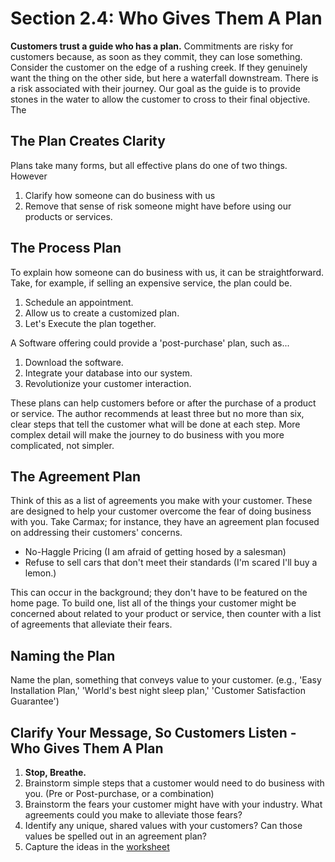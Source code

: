 # Section 2.4: Who Gives Them A Plan

**Customers trust a guide who has a plan.** Commitments are risky for customers because, as soon as they commit, they can lose something.  Consider the customer on the edge of a rushing creek.  If they genuinely want the thing on the other side, but here a waterfall downstream.  There is a risk associated with their journey.  Our goal as the guide is to provide stones in the water to allow the customer to cross to their final objective. The

## The Plan Creates Clarity

Plans take many forms, but all effective plans do one of two things. However

1. Clarify how someone can do business with us
2. Remove that sense of risk someone might have before using our products or services.

## The Process Plan

To explain how someone can do business with us, it can be straightforward. Take, for example, if selling an expensive service, the plan could be.

1. Schedule an appointment.
2. Allow us to create a customized plan.  
3. Let's Execute the plan together.

A Software offering could provide a 'post-purchase' plan, such as...

1. Download the software.
2. Integrate your database into our system.
3. Revolutionize your customer interaction.

These plans can help customers before or after the purchase of a product or service.  The author recommends at least three but no more than six, clear steps that tell the customer what will be done at each step.  More complex detail will make the journey to do business with you more complicated, not simpler.

## The Agreement Plan

Think of this as a list of agreements you make with your customer.  These are designed to help your customer overcome the fear of doing business with you.  Take Carmax; for instance, they have an agreement plan focused on addressing their customers' concerns.  

- No-Haggle Pricing (I am afraid of getting hosed by a salesman)
- Refuse to sell cars that don't meet their standards (I'm scared I'll buy a lemon.)

This can occur in the background; they don't have to be featured on the home page.  To build one, list all of the things your customer might be concerned about related to your product or service, then counter with a list of agreements that alleviate their fears.

## Naming the Plan

Name the plan, something that conveys value to your customer. (e.g., 'Easy Installation Plan,' 'World's best night sleep plan,' 'Customer Satisfaction Guarantee')

## Clarify Your Message, So Customers Listen - Who Gives Them A Plan

1. **Stop, Breathe.**
2. Brainstorm simple steps that a customer would need to do business with you.  (Pre or Post-purchase, or a combination)
3. Brainstorm the fears your customer might have with your industry.  What agreements could you make to alleviate those fears?
4. Identify any unique, shared values with your customers? Can those values be spelled out in an agreement plan?
5. Capture the ideas in the [worksheet](./building-a-storybrand-worksheet.pdf)
